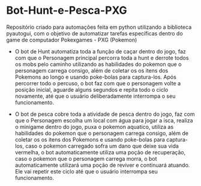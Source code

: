# Bot-Hunt-e-Pesca-PXG
Repositório criado para automações feita em python utilizando a biblioteca pyautogui, com o objetivo de automatizar tarefas específicas dentro do game de computador Pokexgames - PXG (Pokemon)

- O bot de Hunt automatiza toda a função de caçar dentro do jogo, faz com que o Personagem principal percorra toda a hunt e derrote todos os mobs pelo caminho utilizando as habilidades do pokemon que o personagem carrega consigo, além de coletar os os itens dos Pokemons ao longo e usando poke-bolas para captura-los. Após percorrer todo o percuso, o bot faz com que o personagem volte a posição inicial, aguarde alguns segundos e repita todo o ciclo novamente, até que o usuário deliberadamente interrompa o seu funcionamento.

- O bot de pesca cobre toda a atividade de pesca dentro do jogo, faz com que o Personagem escolha um local com água para jogar a isca, realiza o minigame dentro do jogo, puxa o pokemon aquatico, utiliza as habilidades do pokemon que o personagem carrega consigo, além de coletar os os itens dos Pokemons e usando poke-bolas para captura-los, caso o pokemon carregado sofra um dano que deixe sua vida vermelha, o bot automaticamente utiliza uma poção de recuperação, caso o pokemon que o personagem carrega morra, o bot automaticamente utilizará uma poção de reviver e continuará atuando. Ele vai repetir este ciclo até que o usuário interrompa seu funcionamento.

